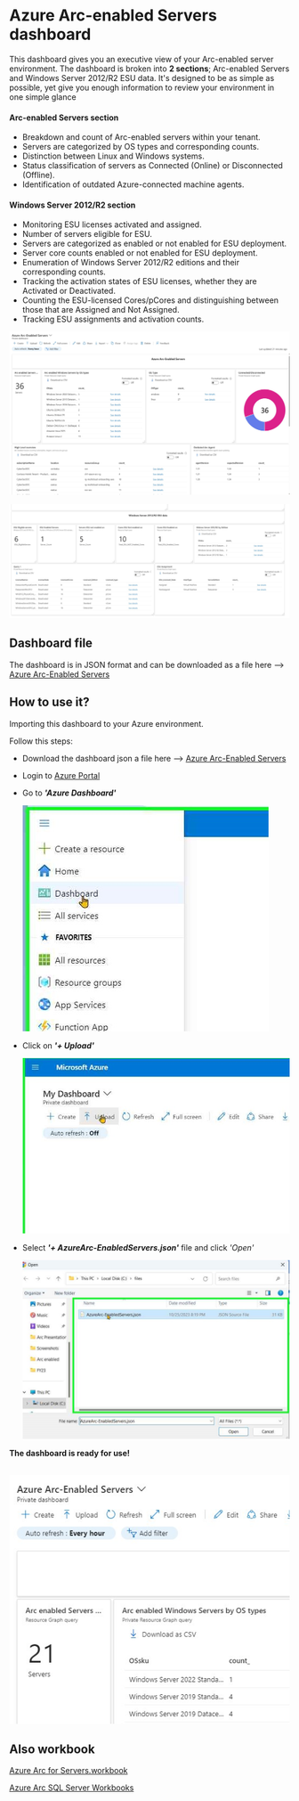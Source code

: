 # Azure Arc-enabled Servers dashboard

This dashboard gives you an executive view of your Arc-enabled server environment. 
The  dashboard is broken into  __2 sections__; Arc-enabled Servers and Windows Server 2012/R2 ESU data. 
It's designed to be as simple as possible, yet give you enough information to review your environment in one simple glance


#### Arc-enabled Servers section
  * Breakdown and count of Arc-enabled servers within your tenant.
  * Servers are categorized by OS types and corresponding counts.
  * Distinction between Linux and Windows systems.
  * Status classification of servers as Connected (Online) or Disconnected (Offline).
  * Identification of outdated Azure-connected machine agents.
   
#### Windows Server 2012/R2 section
   * Monitoring ESU licenses activated and assigned.
 * Number of servers eligible for ESU.
 * Servers are categorized as enabled or not enabled for ESU deployment.
 * Server core counts enabled or not enabled for ESU deployment.
 * Enumeration of Windows Server 2012/R2 editions and their corresponding counts.
 * Tracking the activation states of ESU licenses, whether they are Activated or Deactivated.
 * Counting the ESU-licensed Cores/pCores and distinguishing between those that are Assigned and Not Assigned.
 * Tracking ESU assignments and activation counts.

![arc-enabled-servers](./images/AzureArc-enabledServers.jpeg)

![arc-enabled-esu](./images/AzureArc-enabledESU.jpeg)


## Dashboard file
  The dashboard is in JSON format and can be downloaded as a file here -->
  [Azure Arc-Enabled Servers](files/AzureArc-EnabledServers.json)

## How to use it?

Importing this  dashboard to your Azure environment.

Follow this steps:

* Download the dashboard json  a file here -->   [Azure Arc-Enabled Servers](files/AzureArc-EnabledServers.json)
* Login to [Azure Portal](https://portal.azure.com/) 
* Go to ___'Azure Dashboard'___


   ![Azure dashboard](images/portaldashboard2.jpg)
&NewLine;

* Click on ___'+ Upload'___

    ![Dashboard Upload](images/uploaddashboard3.jpg)
&NewLine;

* Select   ___'+ AzureArc-EnabledServers.json'___ file and click _'Open'_

   ![Select JSON file](images/uploadjson4.jpg)
&NewLine;


__The dashboard is ready for use!__

&nbsp;
   ![Ready to use](images/dashbaordready5.jpg)
  
    
## Also workbook
[Azure Arc for Servers.workbook](https://github.com/ElanShudnow/AzureCode/tree/main/Workbooks/Azure%20Arc%20for%20Servers)

[Azure Arc SQL Server Workbooks](https://github.com/rcarboneras/sql-server-samples/blob/master/samples/features/azure-arc/workbooks/README.md)